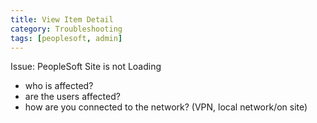 ```yaml
---
title: View Item Detail
category: Troubleshooting
tags: [peoplesoft, admin]
---
```


Issue:  PeopleSoft Site is not Loading

* who is affected?
* are the users affected?
* how are you connected to the network? (VPN, local network/on site)